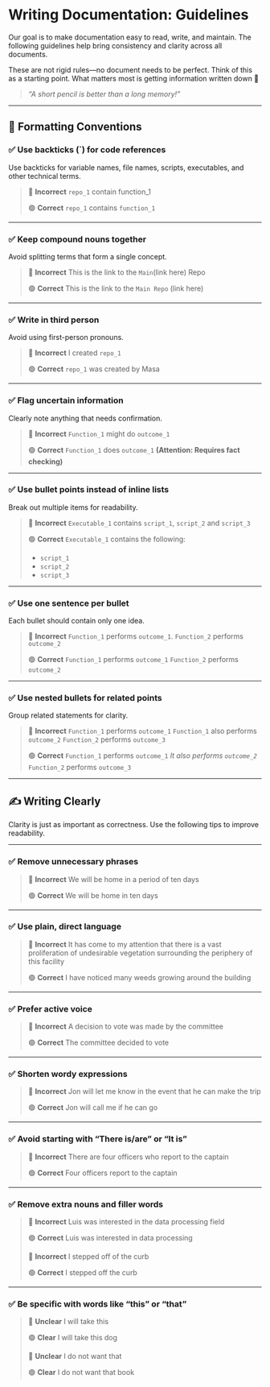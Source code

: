 # Writing Documentation: Guidelines

Our goal is to make documentation easy to read, write, and maintain. The following guidelines help bring consistency and clarity across all documents.

These are not rigid rules—no document needs to be perfect. Think of this as a starting point. What matters most is getting information written down 🙂
> _“A short pencil is better than a long memory!”_

---

## 📌 Formatting Conventions

### ✅ Use backticks (`) for code references

Use backticks for variable names, file names, scripts, executables, and other technical terms.

> 🔴 **Incorrect**
> `repo_1` contain function_1
>
> 🟢 **Correct**
> `repo_1` contains `function_1`

---

### ✅ Keep compound nouns together

Avoid splitting terms that form a single concept.

> 🔴 **Incorrect**
> This is the link to the `Main`(link here) Repo
>
> 🟢 **Correct**
> This is the link to the `Main Repo` (link here)

---

### ✅ Write in third person

Avoid using first-person pronouns.

> 🔴 **Incorrect**
> I created `repo_1`
>
> 🟢 **Correct**
> `repo_1` was created by Masa

---

### ✅ Flag uncertain information

Clearly note anything that needs confirmation.

> 🔴 **Incorrect**
> `Function_1` might do `outcome_1`
>
> 🟢 **Correct**
> `Function_1` does `outcome_1` **(Attention: Requires fact checking)**

---

### ✅ Use bullet points instead of inline lists

Break out multiple items for readability.

> 🔴 **Incorrect**
> `Executable_1` contains `script_1`, `script_2` and `script_3`
>
> 🟢 **Correct**
> `Executable_1` contains the following:
>
> - `script_1`
> - `script_2`
> - `script_3`

---

### ✅ Use one sentence per bullet

Each bullet should contain only one idea.

> 🔴 **Incorrect**
> `Function_1` performs `outcome_1`. `Function_2` performs `outcome_2`
>
> 🟢 **Correct**
> `Function_1` performs `outcome_1`
> `Function_2` performs `outcome_2`

---

### ✅ Use nested bullets for related points

Group related statements for clarity.

> 🔴 **Incorrect**
> `Function_1` performs `outcome_1`
> `Function_1` also performs `outcome_2`
> `Function_2` performs `outcome_3`
>
> 🟢 **Correct**
> `Function_1` performs `outcome_1`
> _It also performs `outcome_2`_
> `Function_2` performs `outcome_3`

---

## ✍️ Writing Clearly

Clarity is just as important as correctness. Use the following tips to improve readability.

---

### ✅ Remove unnecessary phrases

> 🔴 **Incorrect**
> We will be home in a period of ten days
>
> 🟢 **Correct**
> We will be home in ten days

---

### ✅ Use plain, direct language

> 🔴 **Incorrect**
> It has come to my attention that there is a vast proliferation of undesirable vegetation surrounding the periphery of this facility
>
> 🟢 **Correct**
> I have noticed many weeds growing around the building

---

### ✅ Prefer active voice

> 🔴 **Incorrect**
> A decision to vote was made by the committee
>
> 🟢 **Correct**
> The committee decided to vote

---

### ✅ Shorten wordy expressions

> 🔴 **Incorrect**
> Jon will let me know in the event that he can make the trip
>
> 🟢 **Correct**
> Jon will call me if he can go

---

### ✅ Avoid starting with “There is/are” or “It is”

> 🔴 **Incorrect**
> There are four officers who report to the captain
>
> 🟢 **Correct**
> Four officers report to the captain

---

### ✅ Remove extra nouns and filler words

> 🔴 **Incorrect**
> Luis was interested in the data processing field
>
> 🟢 **Correct**
> Luis was interested in data processing
>
> 🔴 **Incorrect**
> I stepped off of the curb
>
> 🟢 **Correct**
> I stepped off the curb

---

### ✅ Be specific with words like “this” or “that”

> 🔴 **Unclear**
> I will take this
>
> 🟢 **Clear**
> I will take this dog
>
> 🔴 **Unclear**
> I do not want that
>
> 🟢 **Clear**
> I do not want that book
